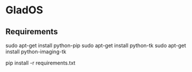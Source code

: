 # GladOS


## Requirements
sudo apt-get install python-pip
sudo apt-get install python-tk
sudo apt-get install python-imaging-tk

pip install -r requirements.txt
